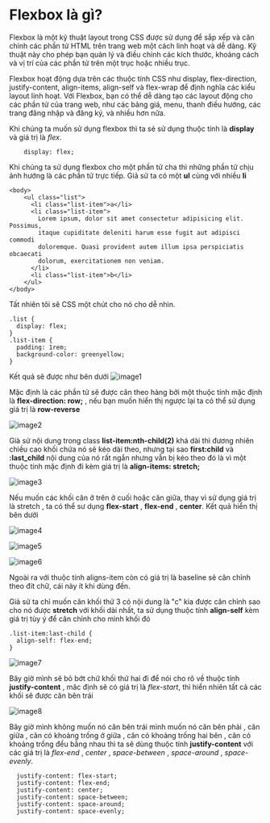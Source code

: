 # Flexbox là gì?

Flexbox là một kỹ thuật layout trong CSS được sử dụng để sắp xếp và căn chỉnh các phần tử HTML trên trang web một cách linh hoạt và dễ dàng. Kỹ thuật này cho phép bạn quản lý và điều chỉnh các kích thước, khoảng cách và vị trí của các phần tử trên một trục hoặc nhiều trục.

Flexbox hoạt động dựa trên các thuộc tính CSS như display, flex-direction, justify-content, align-items, align-self và flex-wrap để định nghĩa các kiểu layout linh hoạt. Với Flexbox, bạn có thể dễ dàng tạo các layout động cho các phần tử của trang web, như các bảng giá, menu, thanh điều hướng, các trang đăng nhập và đăng ký, và nhiều hơn nữa.

Khi chúng ta muốn sử dụng flexbox thì ta sẻ sử dụng thuộc tính là **display** và giá trị là _flex_.

```
    display: flex;
```

Khi chúng ta sử dụng flexbox cho một phần tử cha thì những phần tử chịu ảnh hướng là các phần tử trực tiếp. Giả sử ta có một **ul** cùng với nhiều **li**

```
<body>
    <ul class="list">
      <li class="list-item">a</li>
      <li class="list-item">
        Lorem ipsum, dolor sit amet consectetur adipisicing elit. Possimus,
        itaque cupiditate deleniti harum esse fugit aut adipisci commodi
        doloremque. Quasi provident autem illum ipsa perspiciatis obcaecati
        dolorum, exercitationem non veniam.
      </li>
      <li class="list-item">b</li>
    </ul>
</body>
```

Tất nhiên tôi sẽ CSS một chút cho nó cho dễ nhìn.

```
.list {
  display: flex;
}
.list-item {
  padding: 1rem;
  background-color: greenyellow;
}
```

Kết quả sẽ được như bên dưới
![image1](https://live.staticflickr.com/65535/52847073656_cdbc5b1a23_c.jpg)

Mặc định là các phần tử sẽ được căn theo hàng bởi một thuộc tính mặc định là **flex-direction: row;** , nếu bạn muốn hiển thị ngược lại ta có thể sử dụng giá trị là **row-reverse**

![image2](https://live.staticflickr.com/65535/52847477520_4145db1b5b_c.jpg)

Giả sử nội dung trong class **list-item:nth-child(2)** khá dài thì đương nhiên chiều cao khối chứa nó sẽ kéo dài theo, nhưng tại sao **first:child** và **:last_child** nội dung của nó rất ngắn nhưng vẫn bị kéo theo đó là vì một thuộc tính mặc định đi kèm giá trị là **align-items: stretch;**

![image3](https://live.staticflickr.com/65535/52847282869_761b80ee24_c.jpg)

Nếu muốn các khối căn ở trên ở cuối hoặc căn giữa, thay vì sử dụng giá trị là stretch , ta có thể sư dụng **flex-start** , **flex-end** , **center**. Kết quả hiển thị bên dưới

![image4](https://live.staticflickr.com/65535/52847555128_f49d00db85_c.jpg)

![image5](https://live.staticflickr.com/65535/52847097036_d44a2e4410_c.jpg)

![image6](https://live.staticflickr.com/65535/52847098176_56fae615af_c.jpg)

Ngoài ra với thuộc tính aligns-item còn có giá trị là baseline sẽ căn chỉnh theo đít chữ, cái này ít khi dùng đến.

Giả sử ta chỉ muốn căn khối thứ 3 có nội dung là "c" kia được căn chỉnh sao cho nó được **stretch** với khối dài nhất, ta sử dụng thuộc tính **align-self** kèm giá trị tùy ý để căn chỉnh cho mình khối đó

```
.list-item:last-child {
  align-self: flex-end;
}
```

![image7](https://live.staticflickr.com/65535/52847489746_2ae7ef269a_b.jpg)

Bây giờ mình sẽ bỏ bớt chữ khối thứ hai đi để nói cho rõ về thuộc tính **justify-content** , măc định sẽ có giá trị là _flex-start_, thì hiển nhiên tất cả các khối sẽ được căn bên trái

![image8](https://live.staticflickr.com/65535/52847511906_9cb1ae30eb_b.jpg)

Bây giờ mình không muốn nó căn bên trái mình muốn nó căn bên phải , căn giữa , căn có khoảng trống ở giữa , căn có khoảng trống hai bên , căn có khoảng trống đều bằng nhau thì ta sẽ dùng thuộc tính **justify-content** với các giá trị là _flex-end_ , _center_ , _space-between_ , _space-around_ , _space-evenly_.

```
  justify-content: flex-start;
  justify-content: flex-end;
  justify-content: center;
  justify-content: space-between;
  justify-content: space-around;
  justify-content: space-evenly;
```
